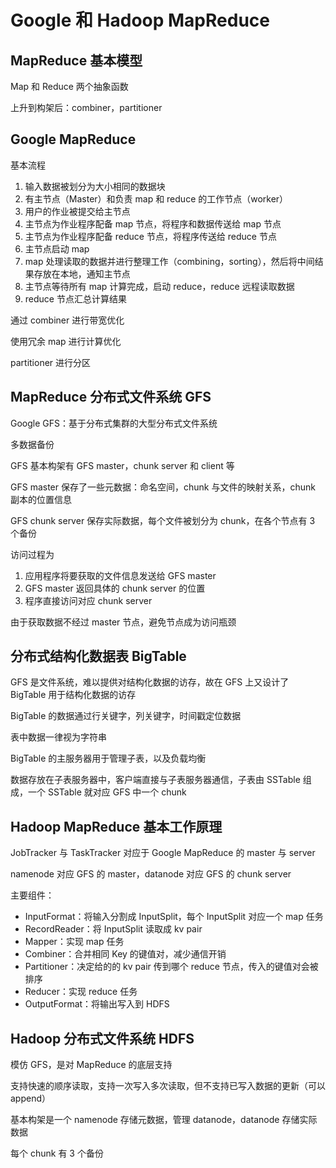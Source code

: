 # Google 和 Hadoop MapReduce

## MapReduce 基本模型

Map 和 Reduce 两个抽象函数

上升到构架后：combiner，partitioner

## Google MapReduce

基本流程

1. 输入数据被划分为大小相同的数据块
2. 有主节点（Master）和负责 map 和 reduce 的工作节点（worker）
3. 用户的作业被提交给主节点
4. 主节点为作业程序配备 map 节点，将程序和数据传送给 map 节点
5. 主节点为作业程序配备 reduce 节点，将程序传送给 reduce 节点
6. 主节点启动 map
7. map 处理读取的数据并进行整理工作（combining，sorting），然后将中间结果存放在本地，通知主节点
8. 主节点等待所有 map 计算完成，启动 reduce，reduce 远程读取数据
9. reduce 节点汇总计算结果

通过 combiner 进行带宽优化

使用冗余 map 进行计算优化

partitioner 进行分区

## MapReduce 分布式文件系统 GFS

Google GFS：基于分布式集群的大型分布式文件系统

多数据备份

GFS 基本构架有 GFS master，chunk server 和 client 等

GFS master 保存了一些元数据：命名空间，chunk 与文件的映射关系，chunk 副本的位置信息

GFS chunk server 保存实际数据，每个文件被划分为 chunk，在各个节点有 3 个备份

访问过程为

1. 应用程序将要获取的文件信息发送给 GFS master
2. GFS master 返回具体的 chunk server 的位置
3. 程序直接访问对应 chunk server

由于获取数据不经过 master 节点，避免节点成为访问瓶颈

## 分布式结构化数据表 BigTable

GFS 是文件系统，难以提供对结构化数据的访存，故在 GFS 上又设计了 BigTable 用于结构化数据的访存

BigTable 的数据通过行关键字，列关键字，时间戳定位数据

表中数据一律视为字符串

BigTable 的主服务器用于管理子表，以及负载均衡

数据存放在子表服务器中，客户端直接与子表服务器通信，子表由 SSTable 组成，一个 SSTable 就对应 GFS 中一个 chunk

## Hadoop MapReduce 基本工作原理

JobTracker 与 TaskTracker 对应于 Google MapReduce 的 master 与 server

namenode 对应 GFS 的 master，datanode 对应 GFS 的 chunk server

主要组件：

* InputFormat：将输入分割成 InputSplit，每个 InputSplit 对应一个 map 任务
* RecordReader：将 InputSplit 读取成 kv pair
* Mapper：实现 map 任务
* Combiner：合并相同 Key 的键值对，减少通信开销
* Partitioner：决定给的的 kv pair 传到哪个 reduce 节点，传入的键值对会被排序
* Reducer：实现 reduce 任务
* OutputFormat：将输出写入到 HDFS

## Hadoop 分布式文件系统 HDFS

模仿 GFS，是对 MapReduce 的底层支持

支持快速的顺序读取，支持一次写入多次读取，但不支持已写入数据的更新（可以 append）

基本构架是一个 namenode 存储元数据，管理 datanode，datanode 存储实际数据

每个 chunk 有 3 个备份

